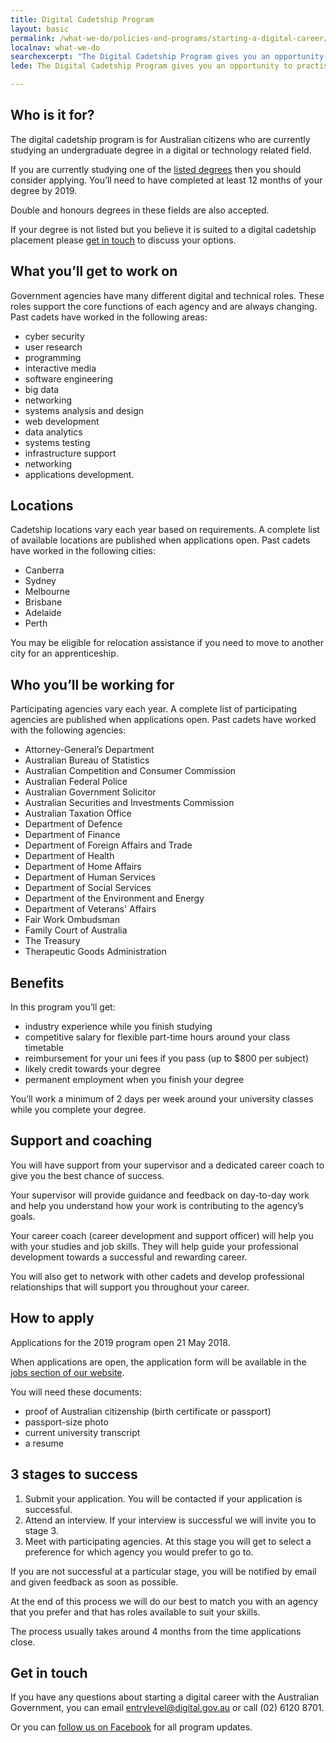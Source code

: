 ```yaml
---
title: Digital Cadetship Program
layout: basic
permalink: /what-we-do/policies-and-programs/starting-a-digital-career/cadetship/
localnav: what-we-do
searchexcerpt: "The Digital Cadetship Program gives you an opportunity to practise and develop your skills while you’re still studying."
lede: The Digital Cadetship Program gives you an opportunity to practise and develop your skills while you’re still studying.<br /><br />You’ll get to work in the industry while you finish studying and get a leg-up for a successful digital or technical career with the Australian Government.

---
```


## Who is it for?

The digital cadetship program is for Australian citizens who are currently studying an undergraduate degree in a digital or technology related field.

If you are currently studying one of the [listed degrees](/what-we-do/policies-and-programs/starting-a-digital-career/listed-degrees/) then you should consider applying. You’ll need to have completed at least 12 months of your degree by 2019.

Double and honours degrees in these fields are also accepted.

If your degree is not listed but you believe it is suited to a digital cadetship placement please [get in touch](#get-in-touch) to discuss your options.

## What you’ll get to work on

Government agencies have many different digital and technical roles. These roles support the core functions of each agency and are always changing. Past cadets have worked in the following areas:

- cyber security
- user research
- programming
- interactive media
- software engineering
- big data
- networking
- systems analysis and design
- web development
- data analytics
- systems testing
- infrastructure support
- networking
- applications development.

## Locations

Cadetship locations vary each year based on requirements. A complete list of available locations are published when applications open. Past cadets have worked in the following cities:

- Canberra
- Sydney
- Melbourne
- Brisbane
- Adelaide
- Perth

You may be eligible for relocation assistance if you need to move to another city for an apprenticeship.

## Who you’ll be working for

Participating agencies vary each year. A complete list of participating agencies are published when applications open. Past cadets have worked with the following agencies:

- Attorney-General’s Department
- Australian Bureau of Statistics
- Australian Competition and Consumer Commission
- Australian Federal Police
- Australian Government Solicitor
- Australian Securities and Investments Commission
- Australian Taxation Office
- Department of Defence
- Department of Finance
- Department of Foreign Affairs and Trade
- Department of Health
- Department of Home Affairs
- Department of Human Services
- Department of Social Services
- Department of the Environment and Energy
- Department of Veterans' Affairs
- Fair Work Ombudsman
- Family Court of Australia
- The Treasury
- Therapeutic Goods Administration

## Benefits

In this program you’ll get:

- industry experience while you finish studying
- competitive salary for flexible part-time hours around your class timetable
- reimbursement for your uni fees if you pass (up to $800 per subject)
- likely credit towards your degree
- permanent employment when you finish your degree

You’ll work a minimum of 2 days per week around your university classes while you complete your degree.

## Support and coaching

You will have support from your supervisor and a dedicated career coach to give you the best chance of success.

Your supervisor will provide guidance and feedback on day-to-day work and help you understand how your work is contributing to the agency’s goals.

Your career coach (career development and support officer) will help you with your studies and job skills. They will help guide your professional development towards a successful and rewarding career.

You will also get to network with other cadets and develop professional relationships that will support you throughout your career.   

## How to apply

Applications for the 2019 program open 21 May 2018.

When applications are open, the application form will be available in the [jobs section of our website](https://www.dta.gov.au/who-we-are/corporate/jobs/).

You will need these documents:

- proof of Australian citizenship (birth certificate or passport)
- passport-size photo
- current university transcript  
- a resume

## 3 stages to success

1. Submit your application. You will be contacted if your application is successful.
2. Attend an interview. If your interview is successful we will invite you to stage 3.
3. Meet with participating agencies. At this stage you will get to select a preference for which agency you would prefer to go to.

If you are not successful at a particular stage, you will be notified by email and given feedback as soon as possible.

At the end of this process we will do our best to match you with an agency that you prefer and that has roles available to suit your skills.

The process usually takes around 4 months from the time applications close.     

## Get in touch

If you have any questions about starting a digital career with the Australian Government, you can email [entrylevel@digital.gov.au](mailto:entrylevel@digital.gov.au) or call (02) 6120 8701.

Or you can [follow us on Facebook](https://www.facebook.com/digitalentrylevel/) for all program updates.  
